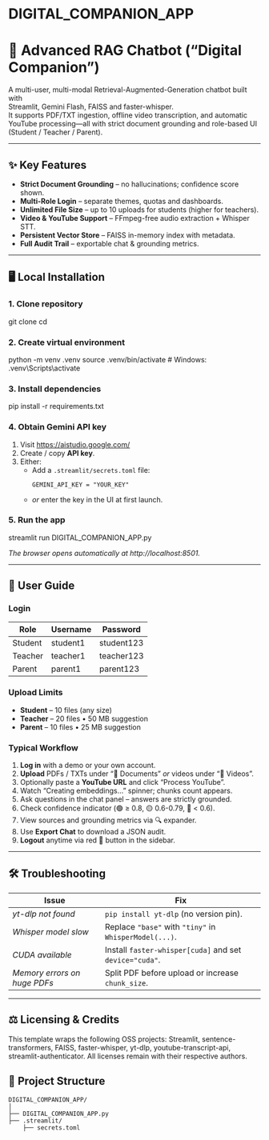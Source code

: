 # DIGITAL_COMPANION_APP
# 🧠 Advanced RAG Chatbot (“Digital Companion”)

A multi-user, multi-modal Retrieval-Augmented-Generation chatbot built with  
Streamlit, Gemini Flash, FAISS and faster-whisper.  
It supports PDF/TXT ingestion, offline video transcription, and automatic
YouTube processing—all with strict document grounding and role-based UI
(Student / Teacher / Parent).

---

## ✨ Key Features
* **Strict Document Grounding** – no hallucinations; confidence score shown.  
* **Multi-Role Login** – separate themes, quotas and dashboards.  
* **Unlimited File Size** – up to 10 uploads for students (higher for teachers).  
* **Video & YouTube Support** – FFmpeg-free audio extraction + Whisper STT.  
* **Persistent Vector Store** – FAISS in-memory index with metadata.  
* **Full Audit Trail** – exportable chat & grounding metrics.

---


## 🖥️ Local Installation

### 1. Clone repository  
git clone <your-repo>
cd <your-repo>

### 2. Create virtual environment  
python -m venv .venv
source .venv/bin/activate # Windows: .venv\Scripts\activate

### 3. Install dependencies  
pip install -r requirements.txt

### 4. Obtain Gemini API key  
1. Visit https://aistudio.google.com/  
2. Create / copy **API key**.  
3. Either:  
   * Add a `.streamlit/secrets.toml` file:  
     ```
     GEMINI_API_KEY = "YOUR_KEY"
     ```  
   * _or_ enter the key in the UI at first launch.

### 5. Run the app  
streamlit run DIGITAL_COMPANION_APP.py

_The browser opens automatically at http://localhost:8501._

---

## 🚀 User Guide

### Login
| Role    | Username | Password   |
|---------|----------|------------|
| Student | student1 | student123 |
| Teacher | teacher1 | teacher123 |
| Parent  | parent1  | parent123  |

### Upload Limits  
* **Student** – 10 files (any size)  
* **Teacher** – 20 files • 50 MB suggestion  
* **Parent**  – 10 files • 25 MB suggestion  

### Typical Workflow
1. **Log in** with a demo or your own account.  
2. **Upload** PDFs / TXTs under “📄 Documents” _or_ videos under “🎥 Videos”.  
3. Optionally paste a **YouTube URL** and click “Process YouTube”.  
4. Watch “Creating embeddings…” spinner; chunks count appears.  
5. Ask questions in the chat panel – answers are strictly grounded.  
6. Check confidence indicator (🟢 ≥ 0.8, 🟡 0.6-0.79, 🔴 < 0.6).  
7. View sources and grounding metrics via 🔍 expander.  
8. Use **Export Chat** to download a JSON audit.  
9. **Logout** anytime via red 🚪 button in the sidebar.

---

## 🛠️ Troubleshooting

| Issue | Fix |
|-------|-----|
| *yt-dlp not found* | `pip install yt-dlp` (no version pin). |
| *Whisper model slow* | Replace `"base"` with `"tiny"` in `WhisperModel(...)`. |
| *CUDA available* | Install `faster-whisper[cuda]` and set `device="cuda"`. |
| *Memory errors on huge PDFs* | Split PDF before upload or increase `chunk_size`. |


---

## ⚖️ Licensing & Credits
This template wraps the following OSS projects: Streamlit, sentence-transformers,
FAISS, faster-whisper, yt-dlp, youtube-transcript-api, streamlit-authenticator.
All licenses remain with their respective authors.

## 📁 Project Structure

```
DIGITAL_COMPANION_APP/
│
├── DIGITAL_COMPANION_APP.py
├── .streamlit/
    ├── secrets.toml
